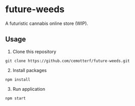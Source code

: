 # future-weeds

A futuristic cannabis online store (WIP).

## Usage

1. Clone this repository

<pre><code>git clone https://github.com/cemotterf/future-weeds.git</code></pre>

2. Install packages

<pre><code>npm install</code></pre>

3. Run application

<pre><code>npm start</code></pre>
